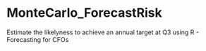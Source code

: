 # MonteCarlo_ForecastRisk
Estimate the likelyness to achieve an annual target at Q3 using R - Forecasting for CFOs
